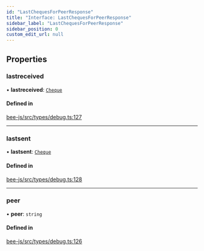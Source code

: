 ```yaml
---
id: "LastChequesForPeerResponse"
title: "Interface: LastChequesForPeerResponse"
sidebar_label: "LastChequesForPeerResponse"
sidebar_position: 0
custom_edit_url: null
---
```


## Properties

### lastreceived

• **lastreceived**: [`Cheque`](Cheque.md)

#### Defined in

[bee-js/src/types/debug.ts:127](https://github.com/ethersphere/bee-js/blob/2c8b9d1/src/types/debug.ts#L127)

___

### lastsent

• **lastsent**: [`Cheque`](Cheque.md)

#### Defined in

[bee-js/src/types/debug.ts:128](https://github.com/ethersphere/bee-js/blob/2c8b9d1/src/types/debug.ts#L128)

___

### peer

• **peer**: `string`

#### Defined in

[bee-js/src/types/debug.ts:126](https://github.com/ethersphere/bee-js/blob/2c8b9d1/src/types/debug.ts#L126)
